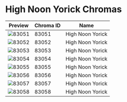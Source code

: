 # High Noon Yorick Chromas

| Preview | Chroma ID | Name |
|---------|-----------|------|
| ![83051](https://raw.communitydragon.org/latest/plugins/rcp-be-lol-game-data/global/default/v1/champion-chroma-images/83/83051.png) | 83051 | High Noon Yorick |
| ![83052](https://raw.communitydragon.org/latest/plugins/rcp-be-lol-game-data/global/default/v1/champion-chroma-images/83/83052.png) | 83052 | High Noon Yorick |
| ![83053](https://raw.communitydragon.org/latest/plugins/rcp-be-lol-game-data/global/default/v1/champion-chroma-images/83/83053.png) | 83053 | High Noon Yorick |
| ![83054](https://raw.communitydragon.org/latest/plugins/rcp-be-lol-game-data/global/default/v1/champion-chroma-images/83/83054.png) | 83054 | High Noon Yorick |
| ![83055](https://raw.communitydragon.org/latest/plugins/rcp-be-lol-game-data/global/default/v1/champion-chroma-images/83/83055.png) | 83055 | High Noon Yorick |
| ![83056](https://raw.communitydragon.org/latest/plugins/rcp-be-lol-game-data/global/default/v1/champion-chroma-images/83/83056.png) | 83056 | High Noon Yorick |
| ![83057](https://raw.communitydragon.org/latest/plugins/rcp-be-lol-game-data/global/default/v1/champion-chroma-images/83/83057.png) | 83057 | High Noon Yorick |
| ![83058](https://raw.communitydragon.org/latest/plugins/rcp-be-lol-game-data/global/default/v1/champion-chroma-images/83/83058.png) | 83058 | High Noon Yorick |